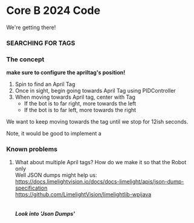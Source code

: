 # Core B 2024 Code

We're getting there!

### SEARCHING FOR TAGS

### The concept

<b>make sure to configure the apriltag's position!</b>
<ol>
    <li>Spin to find an April Tag</li>
    <li>Once in sight, begin going towards April Tag using PIDController</li>
    <li>When moving towards April tag, center with Tag
        <ul>
            <li> If the bot is to far right, more towards the left</li>
            <li> If the bot is to far left, more towards the right</li>
        </ul>
    </li>
</ol>
We want to keep moving towards the tag until we stop for 12ish seconds.<br>

Note, it would be good to implement a 

### Known problems

<ol>
    <li> 
        What about multiple April tags? How do we make it so that the Robot only<br/>
        Well JSON dumps might help us:<br/>
        <a href="https://docs.limelightvision.io/docs/docs-limelight/apis/json-dump-specification"> https://docs.limelightvision.io/docs/docs-limelight/apis/json-dump-specification</a><br/>
        <a href="https://github.com/LimelightVision/limelightlib-wpijava">
        https://github.com/LimelightVision/limelightlib-wpijava</a><br/><br/><br/>
        <b><i>Look into 'Json Dumps'</i></b>
    </li>
</ol>

